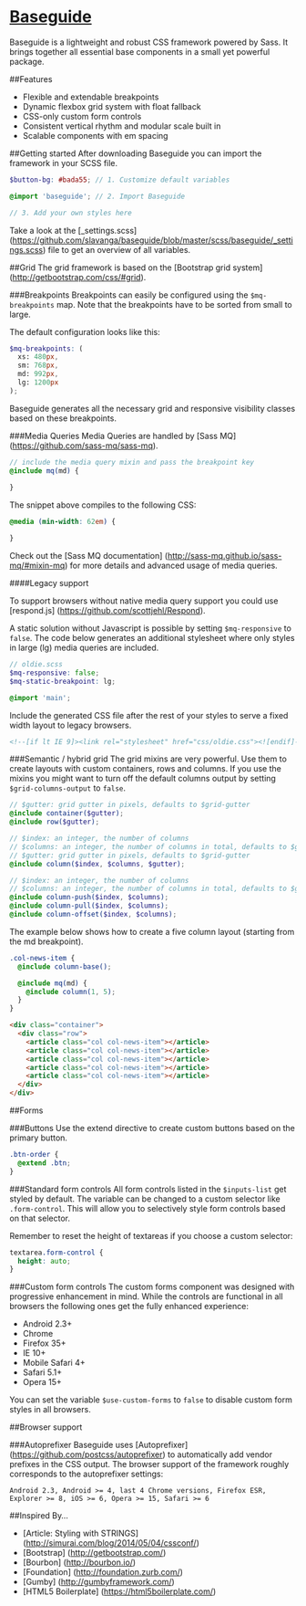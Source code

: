 # [Baseguide](http://basegui.de)
Baseguide is a lightweight and robust CSS framework powered by Sass. It brings together all essential base components in a small yet powerful package.

##Features
* Flexible and extendable breakpoints
* Dynamic flexbox grid system with float fallback
* CSS-only custom form controls
* Consistent vertical rhythm and modular scale built in
* Scalable components with em spacing

##Getting started
After downloading Baseguide you can import the framework in your SCSS file.
```scss
$button-bg: #bada55; // 1. Customize default variables

@import 'baseguide'; // 2. Import Baseguide

// 3. Add your own styles here
```

Take a look at the [_settings.scss] (https://github.com/slavanga/baseguide/blob/master/scss/baseguide/_settings.scss) file to get an overview of all variables.

##Grid
The grid framework is based on the [Bootstrap grid system] (http://getbootstrap.com/css/#grid).

###Breakpoints
Breakpoints can easily be configured using the ```$mq-breakpoints``` map. Note that the breakpoints have to be sorted from small to large.

The default configuration looks like this:

```scss
$mq-breakpoints: (
  xs: 480px,
  sm: 768px,
  md: 992px,
  lg: 1200px
);
```

Baseguide generates all the necessary grid and responsive visibility classes based on these breakpoints.

###Media Queries
Media Queries are handled by [Sass MQ] (https://github.com/sass-mq/sass-mq).

```scss
// include the media query mixin and pass the breakpoint key
@include mq(md) {
	
}
```

The snippet above compiles to the following CSS:

```css
@media (min-width: 62em) {

}
```

Check out the [Sass MQ documentation] (http://sass-mq.github.io/sass-mq/#mixin-mq) for more details and advanced usage of media queries.

####Legacy support

To support browsers without native media query support you could use [respond.js] (https://github.com/scottjehl/Respond).

A static solution without Javascript is possible by setting ```$mq-responsive``` to ```false```. The code below generates an additional stylesheet where only styles in large (lg) media queries are included.

```scss
// oldie.scss
$mq-responsive: false;
$mq-static-breakpoint: lg;

@import 'main';
```

Include the generated CSS file after the rest of your styles to serve a fixed width layout to legacy browsers.
```html
<!--[if lt IE 9]><link rel="stylesheet" href="css/oldie.css"><![endif]-->
```

###Semantic / hybrid grid
The grid mixins are very powerful. Use them to create layouts with custom containers, rows and columns. If you use the mixins you might want to turn off the default columns output by setting ```$grid-columns-output``` to ```false```.


```scss
// $gutter: grid gutter in pixels, defaults to $grid-gutter
@include container($gutter);
@include row($gutter);

// $index: an integer, the number of columns
// $columns: an integer, the number of columns in total, defaults to $grid-columns
// $gutter: grid gutter in pixels, defaults to $grid-gutter
@include column($index, $columns, $gutter);

// $index: an integer, the number of columns
// $columns: an integer, the number of columns in total, defaults to $grid-columns
@include column-push($index, $columns);
@include column-pull($index, $columns);
@include column-offset($index, $columns);
```

The example below shows how to create a five column layout (starting from the md breakpoint).

```scss
.col-news-item {
  @include column-base();

  @include mq(md) {
    @include column(1, 5);
  }
}
```

```html
<div class="container">
  <div class="row">
    <article class="col col-news-item"></article>
    <article class="col col-news-item"></article>
    <article class="col col-news-item"></article>
    <article class="col col-news-item"></article>
    <article class="col col-news-item"></article>
  </div>
</div>
```

##Forms

###Buttons
Use the extend directive to create custom buttons based on the primary button.

```scss
.btn-order {
  @extend .btn;
}
```

###Standard form controls
All form controls listed in the ```$inputs-list``` get styled by default. The variable can be changed to a custom selector like ```.form-control```. This will allow you to selectively style form controls based on that selector.

Remember to reset the height of textareas if you choose a custom selector:

```scss
textarea.form-control {
  height: auto;
}
```

###Custom form controls
The custom forms component was designed with progressive enhancement in mind.
While the controls are functional in all browsers the following ones get the fully enhanced experience:

* Android 2.3+
* Chrome
* Firefox 35+
* IE 10+
* Mobile Safari 4+
* Safari 5.1+
* Opera 15+

You can set the variable ```$use-custom-forms``` to ```false``` to disable custom form styles in all browsers.

##Browser support

###Autoprefixer
Baseguide uses [Autoprefixer] (https://github.com/postcss/autoprefixer) to automatically add vendor prefixes in the CSS output.
The browser support of the framework roughly corresponds to the autoprefixer settings:
```
Android 2.3, Android >= 4, last 4 Chrome versions, Firefox ESR, Explorer >= 8, iOS >= 6, Opera >= 15, Safari >= 6
```

##Inspired By…
* [Article: Styling with STRINGS] (http://simurai.com/blog/2014/05/04/cssconf/)
* [Bootstrap] (http://getbootstrap.com/)
* [Bourbon] (http://bourbon.io/)
* [Foundation] (http://foundation.zurb.com/)
* [Gumby] (http://gumbyframework.com/)
* [HTML5 Boilerplate] (https://html5boilerplate.com/)
